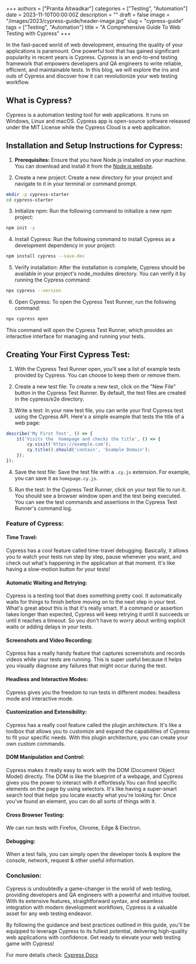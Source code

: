 +++
authors = ["Pranita Aitwadkar"]
categories = ["Testing", "Automation"]
date = 2023-11-10T00:00:00Z
description = ""
draft = false
image = "/images/2023/cypress-guide/header-image.jpg"
slug = "cypress-guide"
tags = ["Testing", "Automation"]
title = "A Comprehensive Guide To Web Testing with Cypress"
+++

In the fast-paced world of web development, ensuring the quality of your applications is paramount.
One powerful tool that has gained significant popularity in recent years is Cypress.
Cypress is an end-to-end testing framework that empowers developers and QA engineers to write reliable, efficient, and maintainable tests.
In this blog, we will explore the ins and outs of Cypress and discover how it can revolutionize your web testing workflow.

## What is Cypress?

Cypress is a automation testing tool for web applications.
It runs on Windows, Linux and macOS.
Cypress app is open-source software released under the MIT License while the Cypress Cloud is a web application.

## Installation and Setup Instructions for Cypress:

1. **Prerequisites:** Ensure that you have Node.js installed on your machine.
You can download and install it from the [Node.js website](https://nodejs.org).

2. Create a new project: Create a new directory for your project and navigate to it in your terminal or command prompt.

```bash
mkdir -p cypress-starter
cd cypress-starter
```

3. Initialize npm: Run the following command to initialize a new npm project:

```bash
npm init -y
```

4. Install Cypress: Run the following command to install Cypress as a development dependency in your project:

```bash
npm install cypress --save-dev
```

5. Verify installation: After the installation is complete, Cypress should be available in your project's node_modules directory.
You can verify it by running the Cypress command:

```bash
npx cypress --version
```

6. Open Cypress: To open the Cypress Test Runner, run the following command:

```bash
npx cypress open
```

This command will open the Cypress Test Runner, which provides an interactive interface for managing and running your tests.

## Creating Your First Cypress Test:

1. With the Cypress Test Runner open, you'll see a list of example tests provided by Cypress.
You can choose to keep them or remove them.

2. Create a new test file: To create a new test, click on the "New File" button in the Cypress Test Runner.
By default, the test files are created in the cypress/e2e directory.

3. Write a test: In your new test file, you can write your first Cypress test using the Cypress API.
Here's a simple example that tests the title of a web page:

```javascript
describe('My First Test', () => {
    it('Visits the  homepage and checks the title', () => {
        cy.visit('https://example.com');
        cy.title().should('contain', 'Example Domain');
    });
});
```

4. Save the test file: Save the test file with a `.cy.js` extension.
For example, you can save it as `homepage.cy.js`.

5. Run the test: In the Cypress Test Runner, click on your test file to run it.
You should see a browser window open and the test being executed.
You can see the test commands and assertions in the Cypress Test Runner's command log.

### Feature of Cypress:

#### Time Travel:

Cypress has a cool feature called time-travel debugging.
Basically, it allows you to watch your tests run step by step, pause whenever you want, and check out what's happening in the application at that moment.
It's like having a slow-motion button for your tests!

#### Automatic Waiting and Retrying:

Cypress is a testing tool that does something pretty cool.
It automatically waits for things to finish before moving on to the next step in your test.
What's great about this is that it's really smart.
If a command or assertion takes longer than expected, Cypress will keep retrying it until it succeeds or until it reaches a timeout.
So you don't have to worry about writing explicit waits or adding delays in your tests.

#### Screenshots and Video Recording:

Cypress has a really handy feature that captures screenshots and records videos while your tests are running.
This is super useful because it helps you visually diagnose any failures that might occur during the test.

#### Headless and Interactive Modes:

Cypress gives you the freedom to run tests in different modes: headless mode and interactive mode.

#### Customization and Extensibility:

Cypress has a really cool feature called the plugin architecture.
It's like a toolbox that allows you to customize and expand the capabilities of Cypress to fit your specific needs.
With this plugin architecture, you can create your own custom commands.

#### DOM Manipulation and Control:

Cypress makes it really easy to work with the DOM (Document Object Model) directly.
The DOM is like the blueprint of a webpage, and Cypress gives you the power to interact with it effortlessly.You can find specific elements on the page by using selectors.
It's like having a super-smart search tool that helps you locate exactly what you're looking for.
Once you've found an element, you can do all sorts of things with it.

#### Cross Browser Testing:

We can run tests with Firefox, Chrome, Edge & Electron.

#### Debugging:

When a test fails, you can simply open the developer tools & explore the console, network, request & other useful information.

### Conclusion:

Cypress is undoubtedly a game-changer in the world of web testing, providing developers and QA engineers with a powerful and intuitive toolset.
With its extensive features, straightforward syntax, and seamless integration with modern development workflows, Cypress is a valuable asset for any web testing endeavor.

By following the guidance and best practices outlined in this guide, you'll be equipped to leverage Cypress to its fullest potential, delivering high-quality web applications with confidence.
Get ready to elevate your web testing game with Cypress!

For more details check: [Cypress Docs](https://docs.cypress.io/guides/getting-started/installing-cypress)
